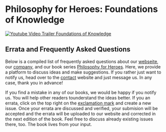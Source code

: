 # Philosophy for Heroes: Foundations of Knowledge

[![Youtube Video Trailer Foundations of Knowledge](http://img.youtube.com/vi/TzQfyQQA4VA/0.jpg)](http://www.youtube.com/watch?v=TzQfyQQA4VA)

## Errata and Frequently Asked Questions

Below is a compiled list of frequently asked questions about our [webseite](https://www.lode.de), our [company](https://www.lode.de/company/about-lode-publishing), and our book series [Philosophy for Heroes](https://www.lode.de/shop/series). Here, we provide a platform to discuss ideas and make suggestions. If you rather just want to notify us, head over to the [contact](https://www.lode.de/contact) website and just message us. In any case, thank you in advance!

If you find a mistake in any of our books, we would be happy if you notify us. You will help other readers tounderstand the ideas better. If you an errata, click on the top right on the [exclamation mark](https://github.com/LodePublishing/errata-faq-foundations-of-knowledge/issues) and create a new issue. Once your errata are discussed and verified, your submision will be accepted and the errata will be uploaded to our website and corrected in the next edition of the book. Feel free to discuss already existing issues there, too. The book lives from your input. 

